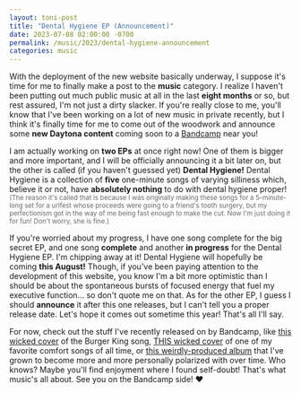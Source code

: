 ```yaml
---
layout: toni-post
title: "Dental Hygiene EP (Announcement)"
date: 2023-07-08 02:00:00 -0700
permalink: /music/2023/dental-hygiene-announcement
categories: music
---
```

With the deployment of the new website basically underway, I suppose it's time for me to finally make a post to the **music** category. I realize I haven't been putting out much public music at all in the last **eight months** or so, but rest assured, I'm not just a dirty slacker. If you're really close to me, you'll know that I've been working on a lot of new music in private recently, but I think it's finally time for me to come out of the woodwork and announce some **new Daytona content** coming soon to a [Bandcamp](https://daytona.bandcamp.com) near you!

I am actually working on **two EPs** at once right now! One of them is bigger and more important, and I will be officially announcing it a bit later on, but the other is called (if you haven't guessed yet) **Dental Hygiene!** Dental Hygiene is a collection of **five** one-minute songs of varying silliness which, believe it or not, have **absolutely nothing** to do with dental hygiene proper! <span style="color: dimgray"><small>(The reason it's called that is because I was originally making these songs for a 5-minute-long set for a urlfest whose proceeds were going to a friend's tooth surgery, but my perfectionism got in the way of me being fast enough to make the cut. Now I'm just doing it for fun! Don't worry, she is fine.)</small></span>

If you're worried about my progress, I have one song complete for the big secret EP, and one song **complete** and another **in progress** for the Dental Hygiene EP. I'm chipping away at it! Dental Hygiene will hopefully be coming **this August!** Though, if you've been paying attention to the development of this website, you know I'm a bit more optimistic than I should be about the spontaneous bursts of focused energy that fuel my executive function... so don't quote me on that. As for the other EP, I guess I should **announce** it after this one releases, but I can't tell you a proper release date. Let's hope it comes out sometime this year! That's all I'll say.

For now, check out the stuff I've recently released on by Bandcamp, like [this wicked cover](https://daytona.bandcamp.com/track/whopper) of the Burger King song, [THIS wicked cover](https://daytona.bandcamp.com/track/the-middle-jimmy-eat-world-cover) of one of my favorite comfort songs of all time, or [this weirdly-produced album](https://daytona.bandcamp.com/album/planets-and-donuts) that I've grown to become more and more personally polarized with over time. Who knows? Maybe you'll find enjoyment where I found self-doubt! That's what music's all about. See you on the Bandcamp side! ♥